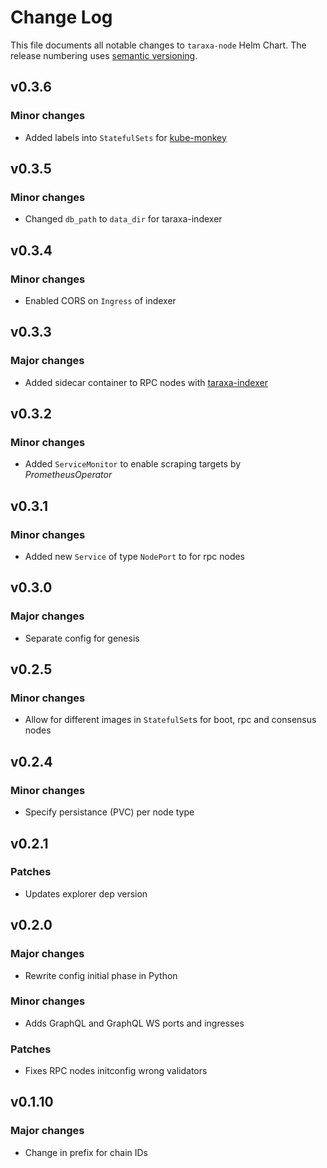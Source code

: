 # Change Log

This file documents all notable changes to `taraxa-node` Helm Chart. The release
numbering uses [semantic versioning](http://semver.org).

## v0.3.6

### Minor changes

* Added labels into `StatefulSets` for [kube-monkey](https://github.com/asobti/kube-monkey)


## v0.3.5

### Minor changes

* Changed `db_path` to `data_dir` for taraxa-indexer

## v0.3.4

### Minor changes

* Enabled CORS on `Ingress` of indexer

## v0.3.3

### Major changes

* Added sidecar container to RPC nodes with [taraxa-indexer](https://github.com/Taraxa-project/taraxa-indexer)

## v0.3.2

### Minor changes

* Added `ServiceMonitor` to enable scraping targets by _PrometheusOperator_

## v0.3.1

### Minor changes

* Added new `Service` of type `NodePort` to for rpc nodes

## v0.3.0

### Major changes

* Separate config for genesis

## v0.2.5

### Minor changes

* Allow for different images in `StatefulSet`s for boot, rpc and consensus nodes


## v0.2.4

### Minor changes

* Specify persistance (PVC) per node type


## v0.2.1

### Patches

* Updates explorer dep version

## v0.2.0

### Major changes

* Rewrite config initial phase in Python

### Minor changes

* Adds GraphQL and GraphQL WS ports and ingresses

### Patches

* Fixes RPC nodes initconfig wrong validators

## v0.1.10

### Major changes

* Change in prefix for chain IDs



